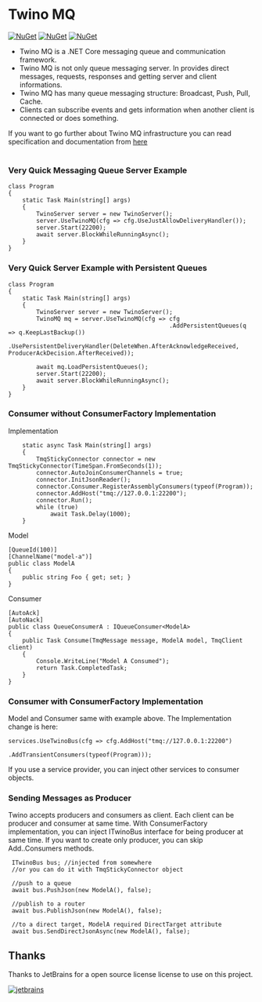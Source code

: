 # Twino MQ

[![NuGet](https://img.shields.io/nuget/v/Twino.MQ?label=server%20nuget)](https://www.nuget.org/packages/Twino.MQ)
[![NuGet](https://img.shields.io/nuget/v/Twino.Client.TMQ?label=client%20nuget)](https://www.nuget.org/packages/Twino.Client.TMQ)
[![NuGet](https://img.shields.io/nuget/v/Twino.Extensions.ConsumerFactory?label=extensions%20nuget)](https://www.nuget.org/packages/Twino.Extensions.ConsumerFactory)

* Twino MQ is a .NET Core messaging queue and communication framework.
* Twino MQ is not only queue messaging server. In provides direct messages, requests, responses and getting server and client informations.
* Twino MQ has many queue messaging structure: Broadcast, Push, Pull, Cache.
* Clients can subscribe events and gets information when another client is connected or does something.

If you want to go further about Twino MQ infrastructure you can read specification and documentation from [here](https://github.com/twino-framework/twino-mq/blob/master/docs/twino-mq.pdf)<br><br>

### Very Quick Messaging Queue Server Example

    class Program
    {
        static Task Main(string[] args)
        {
            TwinoServer server = new TwinoServer();
            server.UseTwinoMQ(cfg => cfg.UseJustAllowDeliveryHandler());
            server.Start(22200);
            await server.BlockWhileRunningAsync();
        }
    }
    
### Very Quick Server Example with Persistent Queues

    class Program
    {
        static Task Main(string[] args)
        {
            TwinoServer server = new TwinoServer();
            TwinoMQ mq = server.UseTwinoMQ(cfg => cfg
                                                  .AddPersistentQueues(q => q.KeepLastBackup())
                                                  .UsePersistentDeliveryHandler(DeleteWhen.AfterAcknowledgeReceived, ProducerAckDecision.AfterReceived));

            await mq.LoadPersistentQueues();
            server.Start(22200);
            await server.BlockWhileRunningAsync();
        }
    }

### Consumer without ConsumerFactory Implementation

Implementation

        static async Task Main(string[] args)
        {
            TmqStickyConnector connector = new TmqStickyConnector(TimeSpan.FromSeconds(1));
            connector.AutoJoinConsumerChannels = true;
            connector.InitJsonReader();
            connector.Consumer.RegisterAssemblyConsumers(typeof(Program));
            connector.AddHost("tmq://127.0.0.1:22200");
            connector.Run();
            while (true)
                await Task.Delay(1000);
        }

Model

    [QueueId(100)]
    [ChannelName("model-a")]
    public class ModelA
    {
        public string Foo { get; set; }
    }

Consumer

    [AutoAck]
    [AutoNack]
    public class QueueConsumerA : IQueueConsumer<ModelA>
    {
        public Task Consume(TmqMessage message, ModelA model, TmqClient client)
        {
            Console.WriteLine("Model A Consumed");
            return Task.CompletedTask;
        }
    }


### Consumer with ConsumerFactory Implementation

Model and Consumer same with example above. The Implementation change is here:

    services.UseTwinoBus(cfg => cfg.AddHost("tmq://127.0.0.1:22200")
                                   .AddTransientConsumers(typeof(Program)));


If you use a service provider, you can inject other services to consumer objects.


### Sending Messages as Producer

Twino accepts producers and consumers as client. Each client can be producer and consumer at same time. With ConsumerFactory implementation, you can inject ITwinoBus interface for being producer at same time. If you want to create only producer, you can skip Add..Consumers methods.

     ITwinoBus bus; //injected from somewhere
     //or you can do it with TmqStickyConnector object

     //push to a queue
     await bus.PushJson(new ModelA(), false);

     //publish to a router
     await bus.PublishJson(new ModelA(), false);

     //to a direct target, ModelA required DirectTarget attribute
     await bus.SendDirectJsonAsync(new ModelA(), false);



## Thanks

Thanks to JetBrains for a open source license license to use on this project.

[![jetbrains](https://user-images.githubusercontent.com/21208762/90192662-10043700-ddcc-11ea-9533-c43b99801d56.png)](https://www.jetbrains.com/?from=twino-framework)
